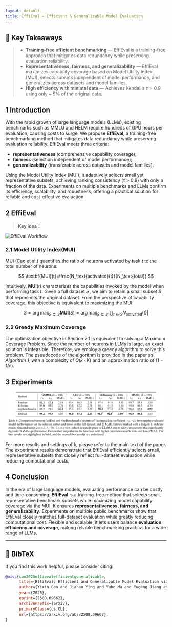 ```yaml
---
layout: default
title: EffiEval – Efficient & Generalizable Model Evaluation
---
```


## 🔑 Key Takeaways
> - **Training-free efficient benchmarking** — EffiEval is a training-free approach that mitigates data redundancy while preserving evaluation reliability.
> - **Representativeness, fairness, and generalizability** — EffiEval maximizes capability coverage based on Model Utility Index (MUI), selects subsets independent of model performance, and generalizes across datasets and model families.
> - **High efficiency with minimal data** — Achieves Kendall’s $\tau > 0.9$ using only ~ 5% of the original data.

<a id="abstract"></a>

## 1 Introduction
With the rapid growth of large language models (LLMs), existing benchmarks such as MMLU and HELM require hundreds of GPU hours per evaluation, causing costs to surge. We propose **EffiEval**, a training-free benchmarking method that mitigates data redundancy while preserving evaluation reliability. EffiEval meets three criteria: 

- **representativeness** (comprehensive capability coverage);
- **fairness** (selection independent of model performance);
- **generalizability** (transferable across datasets and model families).

Using the Model Utility Index (MUI), it adaptively selects small yet representative subsets, achieving ranking consistency (τ > 0.9) with only a fraction of the data. Experiments on multiple benchmarks and LLMs confirm its efficiency, scalability, and robustness, offering a practical solution for reliable and cost-effective evaluation.

## 2 EffiEval

> **Key idea：** 

<img src="./assets/img/figures1.gif" alt="EffiEval Workflow" style="max-width:100%;height:auto;display:block;margin:0 auto;">


### 2.1 Model Utility Index(MUI)
MUI ([Cao et al.](https://arxiv.org/abs/2504.07440)) quantifies the ratio of neurons activated by task $t$ to the total number of neurons: 


$$
\textbf{MUI}(t)=\frac{N_\text{activated}(t)}{N_\text{total}}
$$


Intuitively, $\textbf{MUI}(t)$ characterizes the capabilities invoked by the model when performing task $t$. Given a full dataset $\mathcal{T}$, we aim to retain a small subset $S$ that represents the original dataset. From the perspective of capability coverage, this objective is equivalent to maximizing the MUI:


$$
S=\arg\max_{S\subseteq\mathcal{T}} \textbf{MUI}(S)=\arg\max_{S\subseteq\mathcal{T}}|\bigcup_{t\in S}N_\text{activated}(t)|
$$

### 2.2 Greedy Maximum Coverage

The optimization objective in Section 2.1 is equivalent to solving a Maximum Coverage Problem. Since the number of neurons in LLMs is large, an exact solution is infeasible. Therefore, we employ a greedy algorithm to solve this problem. The pseudocode of the algorithm is provided in the paper as *Algorithm 1*, with a complexity of $O(k \cdot K)$ and an approximation ratio of $(1 - 1/e)$.

## 3 Experiments

<img src="./assets/img/table1.png" alt="EffiEval Workflow" style="max-width:100%;height:auto;display:block;margin:0 auto;">


For more results and settings of $k$, please refer to the main text of the paper. The experiment results demonstrate that EffiEval efficiently selects small, representative subsets that closely reflect full-dataset evaluation while reducing computational costs.

## 4 Conclusion

In the era of large language models, evaluating performance can be costly and time-consuming. **EffiEval** is a training-free method that selects small, representative benchmark subsets while maximizing model capability coverage via the MUI. It ensures **representativeness, fairness, and generalizability**. Experiments on multiple public benchmarks show that EffiEval closely matches full-dataset evaluation while greatly reducing computational cost. Flexible and scalable, it lets users balance **evaluation efficiency and coverage**, making reliable benchmarking practical for a wide range of LLMs.


---

## 📜 BibTeX

If you find this work helpful, please consider citing:

```bibtex
@misc{cao2025effievalefficientgeneralizable,
      title={EffiEval: Efficient and Generalizable Model Evaluation via Capability Coverage Maximization},
      author={Yixin Cao and Jiahao Ying and Yubo Ma and Yugang Jiang and Yaoning Wang},
      year={2025},
      eprint={2508.09662},
      archivePrefix={arXiv},
      primaryClass={cs.CL},
      url={https://arxiv.org/abs/2508.09662},
}
```
